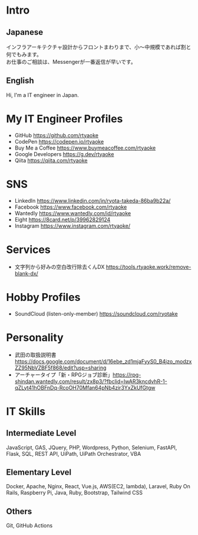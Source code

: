# Intro
## Japanese
インフラアーキテクチャ設計からフロントまわりまで、小～中規模であれば割と何でもみます。  
お仕事のご相談は、Messengerが一番返信が早いです。
## English
Hi, I'm a IT engineer in Japan.


# My IT Engineer Profiles
- GitHub https://github.com/rtyaoke
- CodePen https://codepen.io/rtyaoke
- Buy Me a Coffee https://www.buymeacoffee.com/rtyaoke  
- Google Developers https://g.dev/rtyaoke  
- Qiita https://qiita.com/rtyaoke

# SNS
- LinkedIn https://www.linkedin.com/in/ryota-takeda-86ba9b22a/  
- Facebook https://www.facebook.com/rtyaoke
- Wantedly https://www.wantedly.com/id/rtyaoke
- Eight https://8card.net/p/39962829124
- Instagram https://www.instagram.com/rtyaoke/

# Services
- 文字列から好みの空白改行除去くんDX https://tools.rtyaoke.work/remove-blank-dx/

# Hobby Profiles
- SoundCloud (listen-only-member) https://soundcloud.com/ryotake

# Personality
- 武田の取扱説明書 https://docs.google.com/document/d/16ebe_zd1mjaFyyS0_B4jzo_modzxZZ95NbVZBF5f868/edit?usp=sharing
- アーチャータイプ「新・RPGジョブ診断」https://rpg-shindan.wantedly.com/result/zx8p3/?fbclid=IwAR3kncdvhR-1-qZLyt41hOBFnDq-RcoOH70Mfan64pNb4zir3YxZkUfGtgw

# IT Skills
## Intermediate Level
JavaScript, GAS, JQuery, PHP, Wordpress, Python, Selenium, FastAPI, Flask, SQL, REST API, UiPath, UiPath Orchestrator, VBA
## Elementary Level
Docker, Apache, Nginx, React, Vue.js, AWS(EC2, lambda), Laravel, Ruby On Rails, Raspberry Pi, Java, Ruby, Bootstrap, Tailwind CSS
## Others
Git, GitHub Actions

